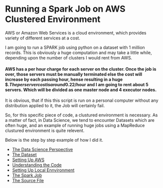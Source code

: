 # Running a Spark Job on AWS Clustered Environment

AWS or Amazon Web Services is a cloud environment, which provides variety of different services at a cost. 

I am going to run a SPARK job using python on a dataset with 1 million records.
This is obviously a huge computation  and may take a little while, depending upon the number of clusters I would rent from AWS.

#### AWS has a per hour charge for each server on the cluster. Once the job is over, those servers must be manually terminated else the cost will increase by each passing hour, hense resulting in a huge $$. The per server cost is around 0.22$/hour and I am going to rent about 5 servers. Which will be divided as one master node and 4 executor nodes. 

It is obvious, that if this this script is run on a personal computer without any distribution applied to it, the Job will certainly fail. 

So, for this specific piece of code, a clustured environment is necessary. As a matter of fact, in Data Science, we tend to encounter Datasets which are often huge, and an example of running huge jobs using a MapReduce clustured environment is quite relevent.

Below is the step by step example of how I did it.

- [The Data Science Perspective](the-prespective.md)
- [The Dataset](the-dataset.md)
- [Setting Up AWS](aws-setup.md)
- [Understanding the Code](the-code.md)
- [Setting Up Local Ennvironment](local-setup.md)
- [The Spark Job](spark-job.md)
- [The Source File](same-movies.py)


